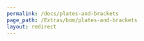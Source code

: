 ```yaml
---
permalink: /docs/plates-and-brackets
page_path: /Extras/bom/plates-and-brackets
layout: redirect
---
```

